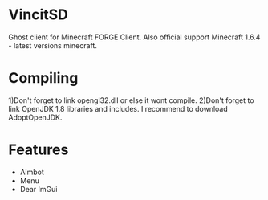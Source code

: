 # VincitSD
Ghost client for Minecraft FORGE Client. Also official support Minecraft 1.6.4 - latest versions minecraft.

# Compiling
1)Don't forget to link opengl32.dll or else it wont compile.
2)Don't forget to link OpenJDK 1.8 libraries and includes. I recommend to download AdoptOpenJDK.

# Features
* Aimbot
* Menu
* Dear ImGui
